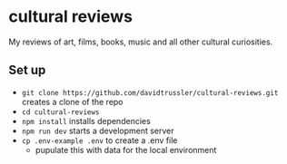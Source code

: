 # cultural reviews

My reviews of art, films, books, music and all other cultural curiosities. 

## Set up

- `git clone https://github.com/davidtrussler/cultural-reviews.git` creates a clone of the repo
- `cd cultural-reviews`
- `npm install` installs dependencies
- `npm run dev` starts a development server
- `cp .env-example .env` to create a .env file
  - pupulate this with data for the local environment
